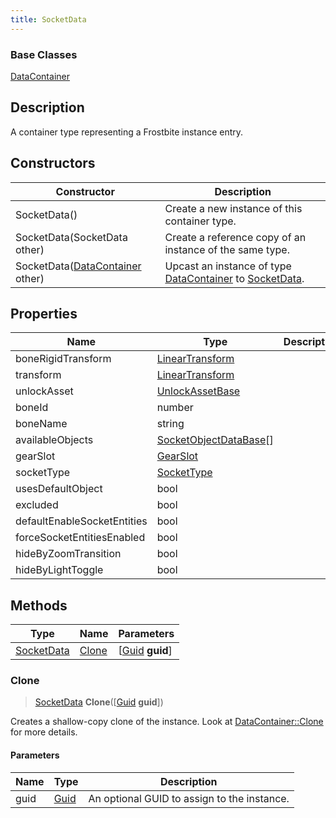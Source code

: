 ```yaml
---
title: SocketData
---
```

### Base Classes

[DataContainer](/vext/ref/shared/class/datacontainer)

## Description

A container type representing a Frostbite instance entry.

## Constructors

| Constructor                                                           | Description                                                                                                 |
| --------------------------------------------------------------------- | ----------------------------------------------------------------------------------------------------------- |
| SocketData()                                                          | Create a new instance of this container type.                                                               |
| SocketData(SocketData other)                                          | Create a reference copy of an instance of the same type.                                                    |
| SocketData([DataContainer](/vext/ref/shared/class/datacontainer) other) | Upcast an instance of type [DataContainer](/vext/ref/shared/class/datacontainer) to [SocketData](SocketData). |

## Properties

| Name                        | Type                                                    | Description |
| --------------------------- | ------------------------------------------------------- | ----------- |
| boneRigidTransform          | [LinearTransform](/vext/ref/shared/class/LinearTransform) |             |
| transform                   | [LinearTransform](/vext/ref/shared/class/LinearTransform) |             |
| unlockAsset                 | [UnlockAssetBase](UnlockAssetBase)                      |             |
| boneId                      | number                                                  |             |
| boneName                    | string                                                  |             |
| availableObjects            | [SocketObjectDataBase](SocketObjectDataBase)\[\]        |             |
| gearSlot                    | [GearSlot](GearSlot)                                    |             |
| socketType                  | [SocketType](SocketType)                                |             |
| usesDefaultObject           | bool                                                    |             |
| excluded                    | bool                                                    |             |
| defaultEnableSocketEntities | bool                                                    |             |
| forceSocketEntitiesEnabled  | bool                                                    |             |
| hideByZoomTransition        | bool                                                    |             |
| hideByLightToggle           | bool                                                    |             |

## Methods

| Type                     | Name            | Parameters                                     |
| ------------------------ | --------------- | ---------------------------------------------- |
| [SocketData](SocketData) | [Clone](#clone) | \[[Guid](/vext/ref/shared/class/guid) **guid**\] |

### Clone

> [SocketData](SocketData) **Clone**(\[[Guid](/vext/ref/shared/class/guid) **guid**\])

Creates a shallow-copy clone of the instance. Look at [DataContainer::Clone](/vext/ref/shared/class/datacontainer#clone) for more details.

#### Parameters

| Name | Type         | Description                                 |
| ---- | ------------ | ------------------------------------------- |
| guid | [Guid](Guid) | An optional GUID to assign to the instance. |
